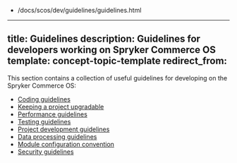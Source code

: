   - /docs/scos/dev/guidelines/guidelines.html
---
title: Guidelines
description: Guidelines for developers working on Spryker Commerce OS
template: concept-topic-template
redirect_from:
---

This section contains a collection of useful guidelines for developing on the Spryker Commerce OS:  

* [Coding guidelines](/docs/scos/dev/guidelines/coding-guidelines/coding-guidelines.html)
* [Keeping a project upgradable](/docs/scos/dev/guidelines/keeping-a-project-upgradable/keeping-a-project-upgradable.html)
* [Performance guidelines](/docs/scos/dev/guidelines/performance-guidelines/general-performance-guidelines.html)
* [Testing guidelines](/docs/scos/dev/guidelines/testing-guidelines/testing-concepts.html)
* [Project development guidelines](/docs/scos/dev/guidelines/project-development-guidelines.html)
* [Data processing guidelines](/docs/scos/dev/guidelines/data-processing-guidelines.html)
* [Module configuration convention](/docs/scos/dev/guidelines/module-configuration-convention.html)
* [Security guidelines](/docs/scos/dev/guidelines/security-guidelines.html)
